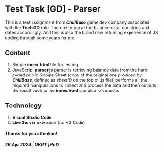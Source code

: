 # Test Task [GD] - Parser
This is a test assignment from ***ChillBase*** game dev company associated with the **Tech GD** role. The one to parse the balance data, countries and dates accordingly. And this is also the brand new returning experience of JS coding through some years for me.

## Content
1) Simple **index.html** file for testing.
2) JavaScript **parser.js** parser is retrieving balance data from the hard-coded public Google Sheet (copy of the original one provided by ***ChillBase***, defined as *sheetID* on the top of .js file), performs all the required manipulations to collect and process the data and then outputs the result back to the **index.html** and also to console.

## Technology
1) **Visual Studio Code**
2) **Live Server** extension (for VS Code)

#### Thanks for you attention!
##### 26 Apr 2024 | OKRT | RnD
